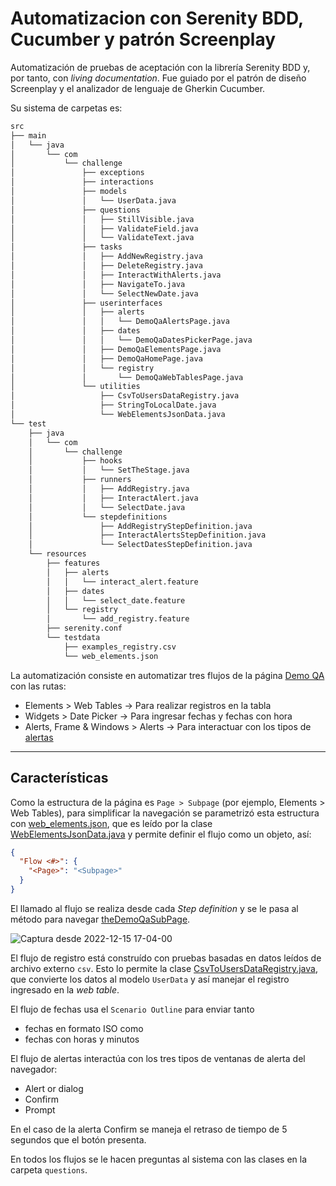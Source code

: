# Automatizacion con Serenity BDD, Cucumber y patrón Screenplay

Automatización de pruebas de aceptación con la librería Serenity BDD y, por tanto, con _living documentation_. 
Fue guiado por el patrón de diseño Screenplay y el analizador de lenguaje de Gherkin Cucumber.

Su sistema de carpetas es:

```bash
src
├── main
│   └── java
│       └── com
│           └── challenge
│               ├── exceptions
│               ├── interactions
│               ├── models
│               │   └── UserData.java
│               ├── questions
│               │   ├── StillVisible.java
│               │   ├── ValidateField.java
│               │   └── ValidateText.java
│               ├── tasks
│               │   ├── AddNewRegistry.java
│               │   ├── DeleteRegistry.java
│               │   ├── InteractWithAlerts.java
│               │   ├── NavigateTo.java
│               │   └── SelectNewDate.java
│               ├── userinterfaces
│               │   ├── alerts
│               │   │   └── DemoQaAlertsPage.java
│               │   ├── dates
│               │   │   └── DemoQaDatesPickerPage.java
│               │   ├── DemoQaElementsPage.java
│               │   ├── DemoQaHomePage.java
│               │   └── registry
│               │       └── DemoQaWebTablesPage.java
│               └── utilities
│                   ├── CsvToUsersDataRegistry.java
│                   ├── StringToLocalDate.java
│                   └── WebElementsJsonData.java
└── test
    ├── java
    │   └── com
    │       └── challenge
    │           ├── hooks
    │           │   └── SetTheStage.java
    │           ├── runners
    │           │   ├── AddRegistry.java
    │           │   ├── InteractAlert.java
    │           │   └── SelectDate.java
    │           └── stepdefinitions
    │               ├── AddRegistryStepDefinition.java
    │               ├── InteractAlertsStepDefinition.java
    │               └── SelectDatesStepDefinition.java
    └── resources
        ├── features
        │   ├── alerts
        │   │   └── interact_alert.feature
        │   ├── dates
        │   │   └── select_date.feature
        │   └── registry
        │       └── add_registry.feature
        ├── serenity.conf
        └── testdata
            ├── examples_registry.csv
            └── web_elements.json
```

La automatización consiste en automatizar tres flujos de la página [Demo QA](https://demoqa.com/) con las rutas:

* Elements > Web Tables → Para realizar registros en la tabla
* Widgets > Date Picker → Para ingresar fechas y fechas con hora
* Alerts, Frame & Windows > Alerts → Para interactuar con los tipos de [alertas](https://developer.mozilla.org/en-US/docs/Web/API/Window/alert)

-----
## Características

Como la estructura de la página es `Page > Subpage` (por ejemplo, Elements > Web Tables), para simplificar la navegación se parametrizó esta estructura con [web_elements.json](src/test/resources/testdata/web_elements.json),
que es leído por la clase [WebElementsJsonData.java](src/main/java/com/challenge/utilities/WebElementsJsonData.java) y permite definir el flujo como un objeto, así:

```json
{
  "Flow <#>": {
    "<Page>": "<Subpage>"
  }
}
```

El llamado al flujo se realiza desde cada _Step definition_ y se le pasa al método para navegar [theDemoQaSubPage](src/main/java/com/challenge/tasks/NavigateTo.java).

![Captura desde 2022-12-15 17-04-00](https://user-images.githubusercontent.com/91356068/207978857-4f45e680-2713-4f60-ab15-65bbc870eb13.png)

El flujo de registro está construído con pruebas basadas en datos leídos de archivo externo `csv`.
Esto lo permite la clase [CsvToUsersDataRegistry.java](src/main/java/com/challenge/utilities/CsvToUsersDataRegistry.java), que convierte los datos al modelo `UserData` y así manejar el registro ingresado en la _web table_.


El flujo de fechas usa el `Scenario Outline` para enviar tanto

* fechas en formato ISO como 
* fechas con horas y minutos

El flujo de alertas interactúa con los tres tipos de ventanas de alerta del navegador:

* Alert or dialog
* Confirm
* Prompt

En el caso de la alerta Confirm se maneja el retraso de tiempo de 5 segundos que el botón presenta.

En todos los flujos se le hacen preguntas al sistema con las clases en la carpeta `questions`.
